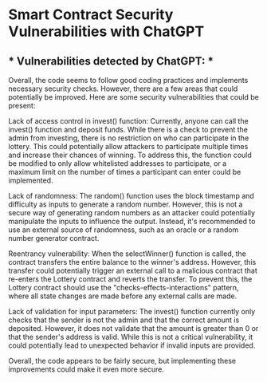 # **Smart Contract Security Vulnerabilities with ChatGPT**

##  * Vulnerabilities detected by ChatGPT: *
Overall, the code seems to follow good coding practices and implements necessary security checks. However, there are a few areas that could potentially be improved. Here are some security vulnerabilities that could be present:

Lack of access control in invest() function: Currently, anyone can call the invest() function and deposit funds. While there is a check to prevent the admin from investing, there is no restriction on who can participate in the lottery. This could potentially allow attackers to participate multiple times and increase their chances of winning. To address this, the function could be modified to only allow whitelisted addresses to participate, or a maximum limit on the number of times a participant can enter could be implemented.

Lack of randomness: The random() function uses the block timestamp and difficulty as inputs to generate a random number. However, this is not a secure way of generating random numbers as an attacker could potentially manipulate the inputs to influence the output. Instead, it's recommended to use an external source of randomness, such as an oracle or a random number generator contract.

Reentrancy vulnerability: When the selectWinner() function is called, the contract transfers the entire balance to the winner's address. However, this transfer could potentially trigger an external call to a malicious contract that re-enters the Lottery contract and reverts the transfer. To prevent this, the Lottery contract should use the "checks-effects-interactions" pattern, where all state changes are made before any external calls are made.

Lack of validation for input parameters: The invest() function currently only checks that the sender is not the admin and that the correct amount is deposited. However, it does not validate that the amount is greater than 0 or that the sender's address is valid. While this is not a critical vulnerability, it could potentially lead to unexpected behavior if invalid inputs are provided.

Overall, the code appears to be fairly secure, but implementing these improvements could make it even more secure.
